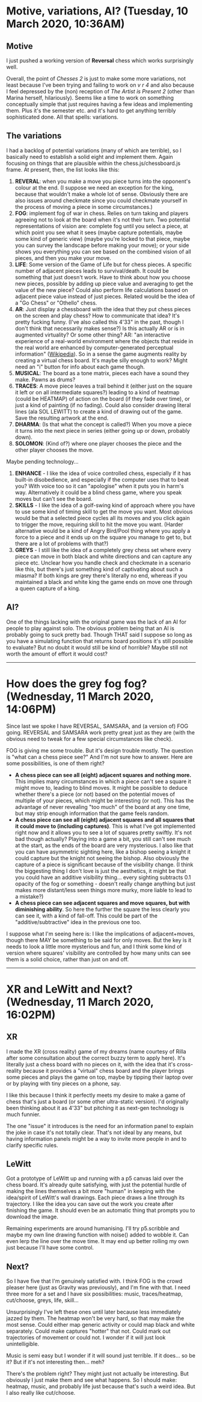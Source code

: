 # Motive, variations, AI? (Tuesday, 10 March 2020, 10:36AM)

## Motive

I just pushed a working version of __Reversal__ chess which works surprisingly well.

Overall, the point of _Chesses 2_ is just to make some more variations, not least because I've been trying and failing to work on _v r 4_ and also because I feel depressed by the (non) reception of _The Artist is Present 2_ (other than Marina herself, hilariously). Seems like a time to work on something conceptually simple that just requires having a few ideas and implementing them. Plus it's the semester etc. and it's hard to get anything terribly sophisticated done. All that spells: variations.

## The variations

I had a backlog of potential variations (many of which are terrible), so I basically need to establish a solid eight and implement them. Again focusing on things that are plausible within the chess.js/chessboard.js frame. At present, then, the list looks like this:

1. __REVERAL__: when you make a move you piece turns into the opponent's colour at the end. (I suppose we need an exception for the king, because that wouldn't make a whole lot of sense. Obviously there are also issues around checkmate since you could checkmate yourself in the process of moving a piece in some circumstances.)
2. __FOG__: implement fog of war in chess. Relies on turn taking and players agreeing not to look at the board when it's not their turn. Two potential representations of vision are: complete fog until you select a piece, at which point you see what it sees (maybe capture potentials, maybe some kind of generic view) (maybe you're locked to that piece, maybe you can survey the landscape before making your move); or your side shows you everything you can see based on the combined vision of all pieces, and then you make your move.
3. __LIFE__: Some version of the Game of Life but for chess pieces. A specific number of adjacent pieces leads to survival/death. It could be something that just doesn't work. Have to think about how you choose new pieces, possible by adding up piece value and averaging to get the value of the new piece? Could also perform life calculations based on adjacent piece value instead of just pieces. Related would be the idea of a "Go Chess" or "Othello" chess.
4. __AR__: Just display a chessboard with the idea that they put chess pieces on the screen and play chess? How to communicate that idea? It's pretty fucking funny. (I've also called this 4'33" in the past, though I don't think that necessarily makes sense?) Is this actually AR or is in augmented virtuality? Or some other thing? AR: "an interactive experience of a real-world environment where the objects that reside in the real world are enhanced by computer-generated perceptual information" ([Wikipedia](https://en.wikipedia.org/wiki/Augmented_reality)). So in a sense the game augments reality by creating a virtual chess board. It's maybe silly enough to work? Might need an "i" button for info about each game though.
5. __MUSICAL__: The board as a tone matrix, pieces each have a sound they make. Pawns as drums?
6. __TRACES__: A move piece leaves a trail behind it (either just on the square it left or on all intermediate squares?) leading to a kind of heatmap (could be HEATMAP) of action on the board (if they fade over time), or just a kind of painting (if no fading). Could also consider drawing literal lines (ala SOL LEWITT) to create a kind of drawing out of the game. Save the resulting artwork at the end.
7. __DHARMA__: (Is that what the concept is called?) When you move a piece it turns into the next piece in series (either going up or down, probably down).
8. __SOLOMON__: (Kind of?) where one player chooses the piece and the other player chooses the move.

Maybe pending technology...

1. __ENHANCE__ - I like the idea of voice controlled chess, especially if it has built-in disobedience, and especially if the computer uses that to beat you? With voice too so it can "apologise" when it puts you in harm's way. Alternatively it could be a blind chess game, where you speak moves but can't see the board.
2. __SKILLS__ - I like the idea of a golf-swing kind of approach where you have to use some kind of timing skill to get the move you want. Most obvious would be that a selected piece cycles all its moves and you click again to trigger the move, requiring skill to hit the move you want. (Harder alternative would be a kind of Angry Bird/Pool thing where you apply a force to a piece and it ends up on the square you manage to get to, but there are a lot of problems with that?)
3. __GREYS__ - I still like the idea of a completely grey chess set where every piece can move in both black and white directions and can capture any piece etc. Unclear how you handle check and checkmate in a scenario like this, but there's just something kind of captivating about such a miasma? If both kings are grey there's literally no end, whereas if you maintained a black and white king the game ends on move one through a queen capture of a king.

## AI?

One of the things lacking with the original game was the lack of an AI for people to play against solo. The obvious problem being that an AI is probably going to suck pretty bad. Though THAT said I suppose so long as you have a simulating function that returns board positions it's still possible to evaluate? But no doubt it would still be kind of horrible? Maybe still not worth the amount of effort it would cost?

---

# How does the grey fog fog? (Wednesday, 11 March 2020, 14:06PM)

Since last we spoke I have REVERSAL, SAMSARA, and (a version of) FOG going. REVERSAL and SAMSARA work pretty great just as they are (with the obvious need to tweak for a few special circumstances like check).

FOG is giving me some trouble. But it's design trouble mostly. The question is "what can a chess piece see?" And I'm not sure how to answer. Here are some possibilities, is one of them right?

- __A chess piece can see all (eight) adjacent squares and nothing more.__ This implies many circumstances in which a piece can't see a square it might move to, leading to blind moves. It might be possible to deduce whether there's a piece (or not) based on the potential moves of multiple of your pieces, which might be interesting (or not). This has the advantage of never revealing "too much" of the board at any one time, but may strip enough information that the game feels random.
- __A chess piece can see all (eight) adjacent squares and all squares that it could move to (including captures)__. This is what I've got implemented right now and it allows you to see a lot of squares pretty swiftly. It's not bad though actually? Playing into a game a bit, you still can't see much at the start, as the ends of the board are very mysterious. I also like that you can have asymmetric sighting here, like a bishop seeing a knight it could capture but the knight not seeing the bishop. Also obviously the capture of a piece is significant because of the visibility change. (I think the biggesting thing I don't love is just the aesthetics, it might be that you could have an additive visibility thing... every sighting subtracts 0.1 opacity of the fog or something - doesn't really change anything but just makes more distant/less seen things more murky, more liable to lead to a mistake?)
- __A chess piece can see adjacent squares and move squares, but with diminishing ability__. So here the further the square the less clearly you can see it, with a kind of fall-off. This could be part of the "additive/subtractive" idea in the previous one too.

I suppose what I'm seeing here is: I like the implications of adjacent+moves, though there MAY be something to be said for only moves. But the key is it needs to look a little more mysterious and fun, and I think some kind of version where squares' visibility are controlled by how many units can see them is a solid choice, rather than just on and off.

---

# XR and LeWitt and Next? (Wednesday, 11 March 2020, 16:02PM)

## XR

I made the XR (cross reality) game of my dreams (name courtesy of Rilla after some consultation about the correct buzzy term to apply here). It's literally just a chess board with no pieces on it, with the idea that it's cross-reality because it provides a "virtual" chess board and the player brings some pieces and plays the game on top, maybe by tipping their laptop over or by playing with tiny pieces on a phone, say.

I like this because I think it perfectly meets my desire to make a game of chess that's just a board (or some other ultra-static version). I'd originally been thinking about it as 4'33" but pitching it as next-gen technology is much funnier.

The one "issue" it introduces is the need for an information panel to explain the joke in case it's not totally clear. That's not ideal by any means, but having information panels might be a way to invite more people in and to clarify specific rules.

## LeWitt

Got a prototype of LeWitt up and running with a p5 canvas laid over the chess board. It's already quite satisfying, with just the potential hurdle of making the lines themselves a bit more "human" in keeping with the idea/spirit of LeWitt's wall drawings. Each piece draws a line through its trajectory. I like the idea you can save out the work you create after finishing the game. It should even be an automatic thing that prompts you to download the image.

Remaining experiments are around humanising. I'll try p5.scribble and maybe my own line drawing function with noise() added to wobble it. Can even lerp the line over the move time. It may end up better rolling my own just because I'll have some control.

## Next?

So I have five that I'm genuinely satisfied with. I think FOG is the crowd pleaser here (just as Gravity was previously), and I'm fine with that. I need three more for a set and I have six possibilities: music, traces/heatmap, cut/choose, greys, life, skill...

Unsurprisingly I've left these ones until later because less immediately jazzed by them. The heatmap won't be very hard, so that may make the most sense. Could either map generic activity or could map black and white separately. Could make captures "hotter" that not. Could mark out trajectories of movement or could not. I wonder if it will just look unintelligible.

Music is semi easy but I wonder if it will sound just terrible. If it does... so be it? But if it's not interesting then... meh?

There's the problem right? They might just not actually be interesting. But obviously I just make them and see what happens. So I should make: heatmap, music, and probably life just because that's such a weird idea. But I also really like cut/choose.
